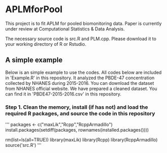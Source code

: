 # APLMforPool
This project is to fit APLM for pooled biomonitoring data. Paper is currently under review at Computational Statistics & Data Analysis.

The necessary source code is src.R and PLM.cpp. Please download it to your working directory of R or Rstudio.

## A simple example 
Below is an simple example to use the codes. All codes below are included in 'Example.R' in this repository. It analyzed the PBDE-47 concentration collected by NHANES during 2015-2016. You can download the dataset from NHANES official website. We have prepared a cleaned dataset. You can find it in 'PBDE47-2015-2016.csv' in this repository.


### Step 1. Clean the memory, install (if has not) and load the required R packages, and source the code in this repository  
'''
packages <- c("maxLik","Rcpp","RcppArmadillo")
install.packages(setdiff(packages, rownames(installed.packages())))  

rm(list=ls(all=TRUE))
library(maxLik)
library(Rcpp)
library(RcppArmadillo)
source('src.R')
'''

